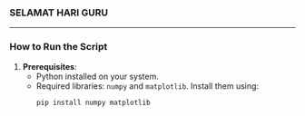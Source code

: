 ### SELAMAT HARI GURU

---

### **How to Run the Script**
1. **Prerequisites**:
   - Python installed on your system.
   - Required libraries: `numpy` and `matplotlib`. Install them using:
     ```bash
     pip install numpy matplotlib
     ```


